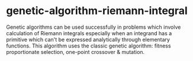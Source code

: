 # genetic-algorithm-riemann-integral


Genetic algorithms can be used successfully in problems which involve calculation of Riemann integrals
especially when an integrand has a primitive which can't be expressed analytically through elementary functions.
This algorithm uses the classic genetic algorithm: fitness proportionate selection, one-point crossover & mutation.
